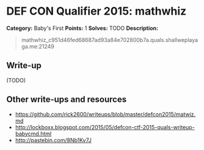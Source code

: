 # DEF CON Qualifier 2015: mathwhiz

**Category:** Baby's First
**Points:** 1
**Solves:** TODO
**Description:**

> mathwhiz_c951d46fed68687ad93a84e702800b7a.quals.shallweplayaga.me:21249


## Write-up

(TODO)

## Other write-ups and resources

* <https://github.com/rick2600/writeups/blob/master/defcon2015/matwiz.md>
* <http://lockboxx.blogspot.com/2015/05/defcon-ctf-2015-quals-writeup-babycmd.html>
* <http://pastebin.com/8Nb1Kv7J>

